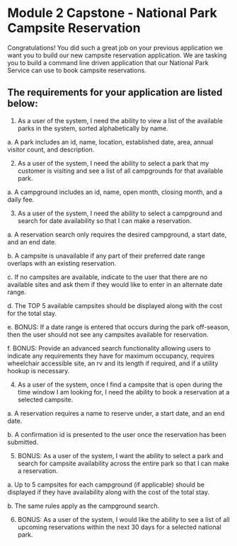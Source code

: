 # Module 2 Capstone - National Park Campsite Reservation

Congratulations! You did such a great job on your previous application we want you to build our new campsite
reservation application. We are tasking you to build a command line driven application that our National Park
Service can use to book campsite reservations.

## The requirements for your application are listed below:

1. As a user of the system, I need the ability to view a list of the available parks in the system, sorted
alphabetically by name.
  
  a. A park includes an id, name, location, established date, area, annual visitor count, and
  description.

2. As a user of the system, I need the ability to select a park that my customer is visiting and see a list of
all campgrounds for that available park.
  
  a. A campground includes an id, name, open month, closing month, and a daily fee.

3. As a user of the system, I need the ability to select a campground and search for date availability so
that I can make a reservation.
  
  a. A reservation search only requires the desired campground, a start date, and an end date.
  
  b. A campsite is unavailable if any part of their preferred date range overlaps with an existing
  reservation.
  
  c. If no campsites are available, indicate to the user that there are no available sites and ask them
  if they would like to enter in an alternate date range.
  
  d. The TOP 5 available campsites should be displayed along with the cost for the total stay.
  
  e. BONUS: If a date range is entered that occurs during the park off-season, then the user should
  not see any campsites available for reservation.
  
  f. BONUS: Provide an advanced search functionality allowing users to indicate any requirements
  they have for maximum occupancy, requires wheelchair accessible site, an rv and its length if
  required, and if a utility hookup is necessary.

4. As a user of the system, once I find a campsite that is open during the time window I am looking for, I
need the ability to book a reservation at a selected campsite.
  
  a. A reservation requires a name to reserve under, a start date, and an end date.
  
  b. A confirmation id is presented to the user once the reservation has been submitted.

5. BONUS: As a user of the system, I want the ability to select a park and search for campsite availability
across the entire park so that I can make a reservation.
  
  a. Up to 5 campsites for each campground (if applicable) should be displayed if they have
  availability along with the cost of the total stay.
  
  b. The same rules apply as the campground search.

6. BONUS: As a user of the system, I would like the ability to see a list of all upcoming reservations within
the next 30 days for a selected national park.
